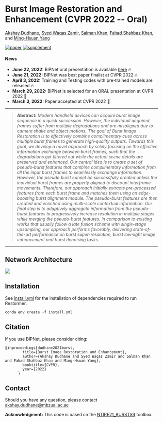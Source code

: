 # Burst Image Restoration and Enhancement (CVPR 2022 -- Oral)

[Akshay Dudhane](https://scholar.google.com/citations?user=BG_XEmkAAAAJ&hl=en), [Syed Waqas Zamir](https://scholar.google.es/citations?user=WNGPkVQAAAAJ&hl=en), [Salman Khan](https://salman-h-khan.github.io/), [Fahad Shahbaz Khan](https://scholar.google.es/citations?user=zvaeYnUAAAAJ&hl=en), and [Ming-Hsuan Yang](https://scholar.google.com/citations?user=p9-ohHsAAAAJ&hl=en)

[![paper](https://img.shields.io/badge/arXiv-Paper-<COLOR>.svg)](https://arxiv.org/abs/2110.03680)
[![supplement](https://img.shields.io/badge/Supplementary-Material-red)](https://mbzuaiac-my.sharepoint.com/:b:/g/personal/akshay_dudhane_mbzuai_ac_ae/EZgPZBPNqUZDpeBtmh4MQvUBmvspLo8iy2SuovNuswH0Nw?e=Il33lg)


#### News
- **June 22, 2022:** BIPNet oral presentation is available [here](https://mbzuaiac-my.sharepoint.com/:v:/g/personal/akshay_dudhane_mbzuai_ac_ae/EaZQu17BqjVEuSBSPdxZ8hEB5a-HH4HcD34PXm7PhP3SYw?e=uRGd16) :fire:
- **June 21, 2022:** BIPNet was best paper finalist at CVPR 2022 :fire:
- **April 3, 2022:** Training and Testing codes with pre-trained models are released :fire:
- **March 29, 2022:** BIPNet is selected for an ORAL presentation at CVPR 2022 :dizzy:
- **March 3, 2022:** Paper accepted at CVPR 2022 :tada: 

<hr />

> **Abstract:** *Modern handheld devices can acquire burst image sequence in a quick succession. However, the individual acquired frames suffer from multiple degradations and are misaligned due to camera shake and object motions. The goal of Burst Image Restoration is to effectively combine
complimentary cues across multiple burst frames to generate high-quality outputs. Towards this goal, we develop a novel approach by solely focusing on the effective information exchange between burst frames, such that the degradations get filtered out while the actual scene details are preserved and enhanced. Our central idea is to create a set of pseudo-burst features that combine complimentary information from all the input burst frames to
seamlessly exchange information. However, the pseudo burst cannot be successfully created unless the individual burst frames are properly aligned to discount interframe movements. Therefore, our approach initially extracts pre-processed features from each burst frame and matches them using an edge-boosting burst alignment module. The pseudo-burst features are then created and enriched using multi-scale contextual information. Our final step is to adaptively aggregate information from the pseudo-burst features to progressively increase resolution in multiple stages while merging the pseudo-burst features. In comparison to existing works that usually follow a late fusion scheme with single-stage upsampling, our approach performs favorably, delivering state-of-the-art performance on burst super-resolution, burst low-light image enhancement and burst denoising tasks.* 
<hr />

## Network Architecture

<img src = 'block_diagram.png'> 

## Installation

See [install.yml](install.yml) for the installation of dependencies required to run Restormer.
```
conda env create -f install.yml
```

## Citation
If you use BIPNet, please consider citing:
    
    @inproceedings{dudhane2021burst,
            title={Burst Image Restoration and Enhancement},
            author={Akshay Dudhane and Syed Waqas Zamir and Salman Khan and Fahad Shahbaz Khan and Ming-Hsuan Yang},
            booktitle={CVPR},
            year={2022}
          }


## Contact
Should you have any question, please contact akshay.dudhane@mbzuai.ac.ae


**Acknowledgment:** This code is based on the [NTIRE21_BURSTSR](https://github.com/goutamgmb/NTIRE21_BURSTSR) toolbox.
